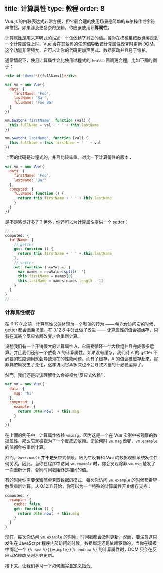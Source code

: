 title: 计算属性
type: 教程
order: 8
---

Vue.js 的内联表达式非常方便，但它最合适的使用场景是简单的布尔操作或字符串拼接。如果涉及更复杂的逻辑，你应该使用**计算属性**。

计算属性是用来声明式的描述一个值依赖了其它的值。当你在模板里把数据绑定到一个计算属性上时，Vue 会在其依赖的任何值导致该计算属性改变时更新 DOM。这个功能非常强大，它可以让你的代码更加声明式、数据驱动并且易于维护。

通常情况下，使用计算属性会比使用过程式的 `$watch` 回调更合适。比如下面的例子：

``` html
<div id="demo">{{fullName}}</div>
```

``` js
var vm = new Vue({
  data: {
    firstName: 'Foo',
    lastName: 'Bar',
    fullName: 'Foo Bar'
  }
})

vm.$watch('firstName', function (val) {
  this.fullName = val + ' ' + this.lastName
})

vm.$watch('lastName', function (val) {
  this.fullName = this.firstName + ' ' + val
})
```

上面的代码是过程式的，并且比较笨重。对比一下计算属性的版本：

``` js
var vm = new Vue({
  data: {
    firstName: 'Foo',
    lastName: 'Bar'
  },
  computed: {
    fullName: function () {
      return this.firstName + ' ' + this.lastName
    }
  }
})
```

是不是感觉好多了？另外，你还可以为计算属性提供一个 setter：

``` js
// ...
computed: {
  fullName: {
    // getter
    get: function () {
      return this.firstName + ' ' + this.lastName
    },
    // setter
    set: function (newValue) {
      var names = newValue.split(' ')
      this.firstName = names[0]
      this.lastName = names[names.length - 1]
    }
  }
}
// ...
```

### 计算属性缓存

在 0.12.8 之前，计算属性仅仅体现为一个取值的行为 —— 每次你访问它的时候，getter 都会重新求值。在 0.12.8 中对此做了改进 —— 计算属性的值会被缓存，只有在其某个反应依赖改变才会重新计算。

设想我们有一个开销很大的计算属性 A，它需要循环一个大数组并且完成很多运算。并且我们还有一个依赖 A 的计算属性。如果没有缓存，我们对 A 的 getter 不必要的过度调用就会导致潜在的性能问题。而有了缓存，A 的值会被缓存起来，除非其依赖发生了变化，这样访问它再多次也不会导致大量的不必要运算了。

然而，我们还是应该理解什么会被视为“反应式依赖”：

``` js
var vm = new Vue({
  data: {
    msg: 'hi'
  },
  computed: {
    example: {
      return Date.now() + this.msg
    }
  }
})
```

在上面的例子中，计算属性依赖 `vm.msg`。因为这是一个在 Vue 实例中被观察的数据属性，那么它就被视为了一个反应式依赖。无论何时 `vm.msg` 改变，`vm.example` 的值都会被重新计算。

然而，`Date.now()` **并不是**反应式依赖，因为它没有和 Vue 的数据观察系统发生任何关系。因此，当你在程序中访问 `vm.example` 时，你会发现除非 `vm.msg` 触发了一次重新计算，否则时间戳始终是相同的值。

有的时候你需要保留简单获取数据的模式，每次你访问 `vm.example` 的时候都希望触发重新计算。从 0.12.11 开始，你可以为一个特殊的计算属性开关缓存支持：

``` js
computed: {
  example: {
    cache: false,
    get: function () {
      return Date.now() + this.msg
    }
  }
}
```

现在，每次你访问 `vm.example` 的时候，时间戳都会及时更新。然而，要注意这只发生在 JavaScript 程序内部访问的时候，数据绑定还是依赖驱动的。当你在模板中绑定一个 `{% raw %}{{example}}{% endraw %}` 的计算属性时，DOM 只会在反应式依赖改变时才会更新。

接下来，让我们学习一下如何[编写自定义指令](../guide/custom-directive.html)。

